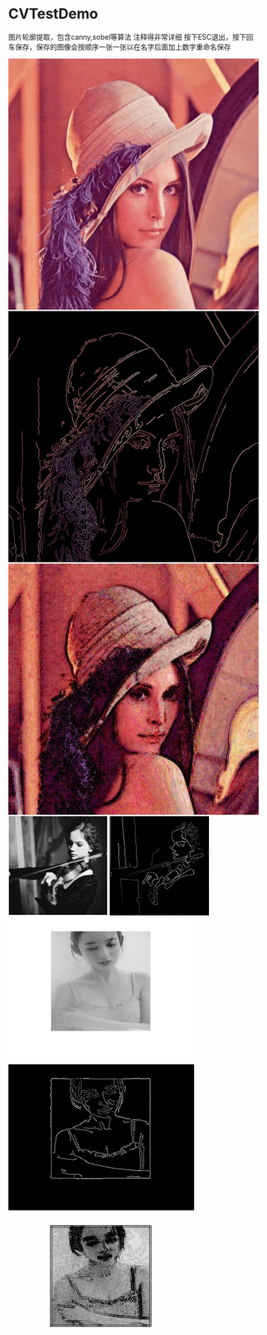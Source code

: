 # CVTestDemo
图片轮廓提取，包含canny,sobel等算法
注释得非常详细
按下ESC退出，按下回车保存，保存的图像会按顺序一张一张以在名字后面加上数字重命名保存

![Image text](https://github.com/FarmerFromSCAU/CVTestDemo/blob/master/lena.jpg)
![Image text](https://github.com/FarmerFromSCAU/CVTestDemo/blob/master/lena1.jpg)
![Image text](https://github.com/FarmerFromSCAU/CVTestDemo/blob/master/lena2.jpg)
![Image text](https://github.com/FarmerFromSCAU/CVTestDemo/blob/master/violin.png)
![Image text](https://github.com/FarmerFromSCAU/CVTestDemo/blob/master/violin1.jpg)
![Image text](https://github.com/FarmerFromSCAU/CVTestDemo/blob/master/who.bmp)
![Image text](https://github.com/FarmerFromSCAU/CVTestDemo/blob/master/who1.jpg)
![Image text](https://github.com/FarmerFromSCAU/CVTestDemo/blob/master/who2.jpg)
